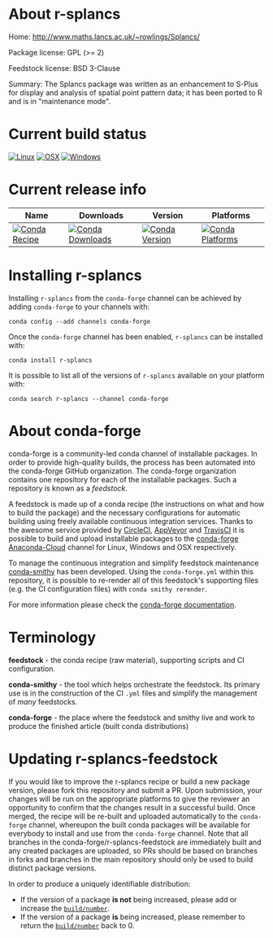 About r-splancs
===============

Home: http://www.maths.lancs.ac.uk/~rowlings/Splancs/

Package license: GPL (>= 2)

Feedstock license: BSD 3-Clause

Summary: The Splancs package was written as an enhancement to S-Plus for display and analysis of spatial point pattern data; it has been ported to R and is in "maintenance mode". 



Current build status
====================

[![Linux](https://img.shields.io/circleci/project/github/conda-forge/r-splancs-feedstock/master.svg?label=Linux)](https://circleci.com/gh/conda-forge/r-splancs-feedstock)
[![OSX](https://img.shields.io/travis/conda-forge/r-splancs-feedstock/master.svg?label=macOS)](https://travis-ci.org/conda-forge/r-splancs-feedstock)
[![Windows](https://img.shields.io/appveyor/ci/conda-forge/r-splancs-feedstock/master.svg?label=Windows)](https://ci.appveyor.com/project/conda-forge/r-splancs-feedstock/branch/master)

Current release info
====================

| Name | Downloads | Version | Platforms |
| --- | --- | --- | --- |
| [![Conda Recipe](https://img.shields.io/badge/recipe-r--splancs-green.svg)](https://anaconda.org/conda-forge/r-splancs) | [![Conda Downloads](https://img.shields.io/conda/dn/conda-forge/r-splancs.svg)](https://anaconda.org/conda-forge/r-splancs) | [![Conda Version](https://img.shields.io/conda/vn/conda-forge/r-splancs.svg)](https://anaconda.org/conda-forge/r-splancs) | [![Conda Platforms](https://img.shields.io/conda/pn/conda-forge/r-splancs.svg)](https://anaconda.org/conda-forge/r-splancs) |

Installing r-splancs
====================

Installing `r-splancs` from the `conda-forge` channel can be achieved by adding `conda-forge` to your channels with:

```
conda config --add channels conda-forge
```

Once the `conda-forge` channel has been enabled, `r-splancs` can be installed with:

```
conda install r-splancs
```

It is possible to list all of the versions of `r-splancs` available on your platform with:

```
conda search r-splancs --channel conda-forge
```


About conda-forge
=================

conda-forge is a community-led conda channel of installable packages.
In order to provide high-quality builds, the process has been automated into the
conda-forge GitHub organization. The conda-forge organization contains one repository
for each of the installable packages. Such a repository is known as a *feedstock*.

A feedstock is made up of a conda recipe (the instructions on what and how to build
the package) and the necessary configurations for automatic building using freely
available continuous integration services. Thanks to the awesome service provided by
[CircleCI](https://circleci.com/), [AppVeyor](https://www.appveyor.com/)
and [TravisCI](https://travis-ci.org/) it is possible to build and upload installable
packages to the [conda-forge](https://anaconda.org/conda-forge)
[Anaconda-Cloud](https://anaconda.org/) channel for Linux, Windows and OSX respectively.

To manage the continuous integration and simplify feedstock maintenance
[conda-smithy](https://github.com/conda-forge/conda-smithy) has been developed.
Using the ``conda-forge.yml`` within this repository, it is possible to re-render all of
this feedstock's supporting files (e.g. the CI configuration files) with ``conda smithy rerender``.

For more information please check the [conda-forge documentation](https://conda-forge.org/docs/).

Terminology
===========

**feedstock** - the conda recipe (raw material), supporting scripts and CI configuration.

**conda-smithy** - the tool which helps orchestrate the feedstock.
                   Its primary use is in the construction of the CI ``.yml`` files
                   and simplify the management of *many* feedstocks.

**conda-forge** - the place where the feedstock and smithy live and work to
                  produce the finished article (built conda distributions)


Updating r-splancs-feedstock
============================

If you would like to improve the r-splancs recipe or build a new
package version, please fork this repository and submit a PR. Upon submission,
your changes will be run on the appropriate platforms to give the reviewer an
opportunity to confirm that the changes result in a successful build. Once
merged, the recipe will be re-built and uploaded automatically to the
`conda-forge` channel, whereupon the built conda packages will be available for
everybody to install and use from the `conda-forge` channel.
Note that all branches in the conda-forge/r-splancs-feedstock are
immediately built and any created packages are uploaded, so PRs should be based
on branches in forks and branches in the main repository should only be used to
build distinct package versions.

In order to produce a uniquely identifiable distribution:
 * If the version of a package **is not** being increased, please add or increase
   the [``build/number``](https://conda.io/docs/user-guide/tasks/build-packages/define-metadata.html#build-number-and-string).
 * If the version of a package **is** being increased, please remember to return
   the [``build/number``](https://conda.io/docs/user-guide/tasks/build-packages/define-metadata.html#build-number-and-string)
   back to 0.
